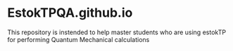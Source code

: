 # EstokTPQA.github.io
This repository is instended to help master students who are using estokTP for performing Quantum Mechanical calculations
